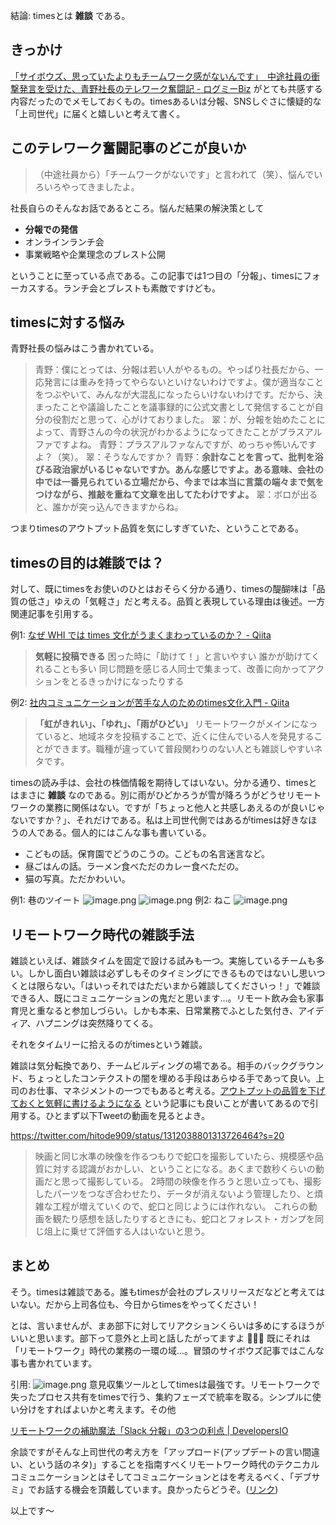 結論: timesとは **雑談** である。


## きっかけ

[「サイボウズ、思っていたよりもチームワーク感がないんです」　中途社員の衝撃発言を受けた、青野社長のテレワーク奮闘記 - ログミーBiz](https://logmi.jp/business/articles/325815) がとても共感する内容だったのでメモしておくもの。timesあるいは分報、SNSしぐさに懐疑的な「上司世代」に届くと嬉しいと考えて書く。

## このテレワーク奮闘記事のどこが良いか

> （中途社員から）「チームワークがないです」と言われて（笑）、悩んでいろいろやってきましたよ。

社長自らのそんなお話であるところ。悩んだ結果の解決策として

- **分報での発信**
- オンラインランチ会
- 事業戦略や企業理念のブレスト公開

ということに至っている点である。この記事では1つ目の「分報」、timesにフォーカスする。ランチ会とブレストも素敵ですけども。

## timesに対する悩み

青野社長の悩みはこう書かれている。

> 青野：僕にとっては、分報は若い人がやるもの。やっぱり社長だから、一応発言には重みを持ってやらないといけないわけですよ。僕が適当なことをつぶやいて、みんなが大混乱になったらいけないわけです。だから、決まったことや議論したことを議事録的に公式文書として発信することが自分の役割だと思って、心がけておりました。
翠：が、分報を始めたことによって、青野さんの今の状況がわかるようになってきたことがプラスアルファですよね。
青野：プラスアルファなんですが、めっちゃ怖いんですよ？（笑）。
翠：そうなんですか？
青野：**余計なことを言って、批判を浴びる政治家がいるじゃないですか。あんな感じですよ。ある意味、会社の中では一番見られている立場だから、今までは本当に言葉の端々まで気をつけながら、推敲を重ねて文章を出してたわけですよ。**
翠：ボロが出ると、誰かが突っ込んできますからね。

つまりtimesのアウトプット品質を気にしすぎていた、ということである。

## timesの目的は雑談では？

対して、既にtimesをお使いのひとはおそらく分かる通り、timesの醍醐味は「品質の低さ」ゆえの「気軽さ」だと考える。品質と表現している理由は後述。一方関連記事を引用する。

例1: [なぜ WHI では times 文化がうまくまわっているのか？ - Qiita](https://qiita.com/satomihoya/items/b125e1eaf44c4a643e6e)

> **気軽に投稿できる**
> 困った時に「助けて！」と言いやすい
> 誰かが助けてくれることも多い
> 同じ問題を感じる人同士で集まって、改善に向かってアクションをとるきっかけになったりする

例2: [社内コミュニケーションが苦手な人のためのtimes文化入門 - Qiita](https://qiita.com/autotaker1984/items/79576581e239244772f1)

> **「虹がきれい」、「ゆれ」、「雨がひどい」**
> リモートワークがメインになっていると、地域ネタを投稿することで、近くに住んでいる人を発見することができます。職種が違っていて普段関わりのない人とも雑談しやすいネタです。

timesの読み手は、会社の株価情報を期待してはいない。分かる通り、timesとはまさに **雑談** なのである。別に雨がひどかろうが雪が降ろうがどうせリモートワークの業務に関係はない。ですが「ちょっと他人と共感しあえるのが良いじゃないですか？」、それだけである。私は上司世代側ではあるがtimesは好きなほうの人である。個人的にはこんな事も書いている。

- こどもの話。保育園でどうのこうの。こどもの名言迷言など。
- 昼ごはんの話。ラーメン食べただのカレー食べただの。
- 猫の写真。ただかわいい。

例1: 巷のツイート
![image.png](https://qiita-image-store.s3.ap-northeast-1.amazonaws.com/0/93824/28ffc901-871d-8d50-ae39-e0a1814797f3.png)
![image.png](https://qiita-image-store.s3.ap-northeast-1.amazonaws.com/0/93824/a95c69d5-7ed7-0b85-2478-b12ac529f4cc.png)
例2: ねこ
![image.png](https://qiita-image-store.s3.ap-northeast-1.amazonaws.com/0/93824/a93af6fd-46dd-47bc-f99a-c5b33e7ebf6c.png)



## リモートワーク時代の雑談手法

雑談といえば、雑談タイムを固定で設ける試みも一つ。実施しているチームも多い。しかし面白い雑談は必ずしもそのタイミングにできるものではないし思いつくとは限らない。「はいっそれではただいまから雑談してくださいっ！」で雑談できる人、既にコミュニケーションの鬼だと思います...。リモート飲み会も家事育児と重なると参加しづらい。しかも本来、日常業務でふとした気付き、アイディア、ハプニングは突然降りてくる。

それをタイムリーに拾えるのがtimesという雑談。

雑談は気分転換であり、チームビルディングの場である。相手のバックグラウンド、ちょっとしたコンテクストの闇を埋める手段はあらゆる手であって良い。上司のお仕事、マネジメントの一つでもあると考える。[アウトプットの品質を下げておくと気軽に書けるようになる](https://blog.sushi.money/entry/2020/12/10/092803) という記事にも良いことが書いてあるので引用する。ひとまず以下Tweetの動画を見るとよき。

https://twitter.com/hitode909/status/1312038801313726464?s=20

> 映画と同じ水準の映像を作るつもりで蛇口を撮影していたら、規模感や品質に対する認識がおかしい、ということになる。あくまで数秒くらいの動画だと思って撮影している。
> 2時間の映像を作ろうと思い立っても、撮影したパーツをつなぎ合わせたり、データが消えないよう管理したり、と煩雑な工程が増えていくので、蛇口と同じようには作れない。
> これらの動画を観たり感想を話したりするときにも、蛇口とフォレスト・ガンプを同じ俎上に乗せて評価する人はいないと思う。

## まとめ

そう。timesは雑談である。誰もtimesが会社のプレスリリースだなどと考えてはいない。だから上司各位も、今日からtimesをやってください！

とは、言いませんが、まあ部下に対してリアクションくらいは多めにするほうがいいと思います。部下って意外と上司と話したがってますよ 🥺🥺🥺 既にそれは「リモートワーク」時代の業務の一環の域...。冒頭のサイボウズ記事ではこんな事も書かれています。

引用: 
![image.png](https://qiita-image-store.s3.ap-northeast-1.amazonaws.com/0/93824/a25939b8-56bf-3059-7f06-3fb7bfefee3d.png)
意見収集ツールとしてtimesは最強です。リモートワークで失ったプロセス共有をtimesで行う、集約フェーズで統率を取る。シンプルに使い分けをすればよいかと考えます。その他

[リモートワークの補助魔法「Slack 分報」の3つの利点 | DevelopersIO](https://dev.classmethod.jp/articles/times-for-remote-work/)

余談ですがそんな上司世代の考え方を「アップロード(アップデートの言い間違い、という話のネタ)」することを指南すべくリモートワーク時代のテクニカルコミュニケーションとはそしてコミュニケーションとはを考えるべく、「デブサミ」でお話する機会を頂戴しています。良かったらどうぞ。([リンク](https://event.shoeisha.jp/devsumi/20220217/session/3665/))

以上です～
